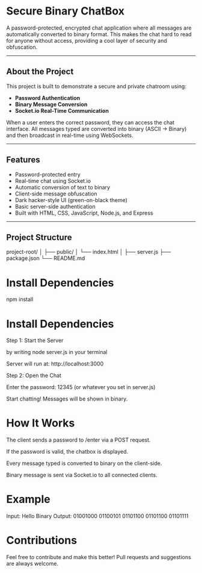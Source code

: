 # Secure Binary ChatBox

A password-protected, encrypted chat application where all messages are automatically converted to binary format. This makes the chat hard to read for anyone without access, providing a cool layer of security and obfuscation.

---

##  About the Project

This project is built to demonstrate a secure and private chatroom using:

- **Password Authentication**
- **Binary Message Conversion**
- **Socket.io Real-Time Communication**

When a user enters the correct password, they can access the chat interface. All messages typed are converted into binary (ASCII → Binary) and then broadcast in real-time using WebSockets.

---

## Features

-  Password-protected entry
-  Real-time chat using Socket.io
-  Automatic conversion of text to binary
-  Client-side message obfuscation
-  Dark hacker-style UI (green-on-black theme)
-  Basic server-side authentication
-  Built with HTML, CSS, JavaScript, Node.js, and Express

---

## Project Structure

project-root/
│
├── public/
│ └── index.html
│
├── server.js
├── package.json
└── README.md

# Install Dependencies
npm install

# Install Dependencies

Step 1: Start the Server

by writing node server.js in your terminal


Server will run at: http://localhost:3000

Step 2: Open the Chat

Enter the password: 12345 (or whatever you set in server.js)

Start chatting! Messages will be shown in binary.

# How It Works

The client sends a password to /enter via a POST request.

If the password is valid, the chatbox is displayed.

Every message typed is converted to binary on the client-side.

Binary message is sent via Socket.io to all connected clients.

# Example

Input: Hello
Binary Output: 01001000 01100101 01101100 01101100 01101111

# Contributions

Feel free to contribute and make this better!
Pull requests and suggestions are always welcome.
